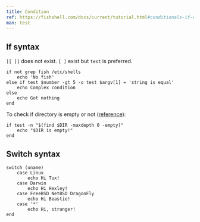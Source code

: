 ```yaml
---
title: Condition
ref: https://fishshell.com/docs/current/tutorial.html#conditionals-if-else-switch
man: test
---
```


## If syntax

`[[ ]]` does not exist.
`[ ]` exist but `test` is preferred.

```fish
if not grep fish /etc/shells
    echo 'No fish'
else if test $number -gt 5 -o test $argv[1] = 'string is equal'
    echo Complex condition
else
    echo Got nothing
end
```

To check if directory is empty or not
([reference](https://fishshell.com/docs/current/language.html#expand-command-substitution)):

```fish
if test -n "$(find $DIR -maxdepth 0 -empty)"
    echo "$DIR is empty!"
end
```

## Switch syntax

```fish
switch (uname)
    case Linux
        echo Hi Tux!
    case Darwin
        echo Hi Hexley!
    case FreeBSD NetBSD DragonFly
        echo Hi Beastie!
    case '*'
        echo Hi, stranger!
end
```
